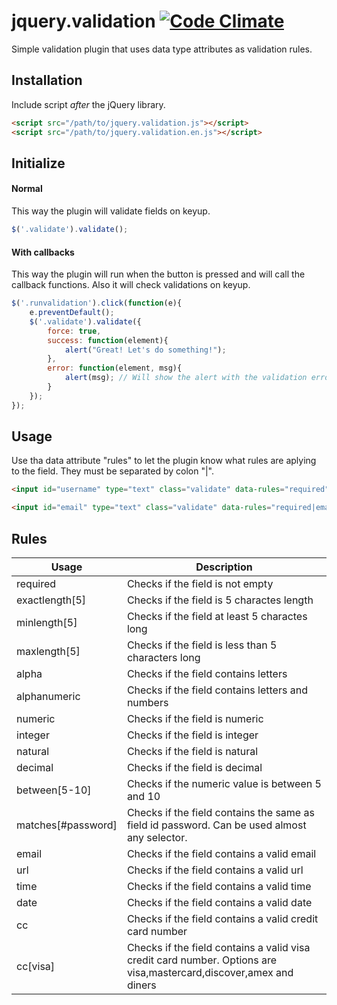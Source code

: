 jquery.validation [![Code Climate](https://codeclimate.com/github/seinoxygen/jquery-validation.png)](https://codeclimate.com/github/seinoxygen/jquery-validation)
=================

Simple validation plugin that uses data type attributes as validation rules.

## Installation

Include script *after* the jQuery library.

```html
<script src="/path/to/jquery.validation.js"></script>
<script src="/path/to/jquery.validation.en.js"></script>
```

## Initialize

#### Normal
This way the plugin will validate fields on keyup.
```javascript
$('.validate').validate();
```

#### With callbacks
This way the plugin will run when the button is pressed and will call the callback functions. Also it will check validations on keyup.
```javascript
$('.runvalidation').click(function(e){
	e.preventDefault();
	$('.validate').validate({
		force: true,
		success: function(element){
			alert("Great! Let's do something!");
		},
		error: function(element, msg){
			alert(msg); // Will show the alert with the validation error.
		}
	});
});
```


## Usage

Use tha data attribute "rules" to let the plugin know what rules are aplying to the field. They must be separated by colon "|".

```html
<input id="username" type="text" class="validate" data-rules="required" data-name="username"/>
```

```html
<input id="email" type="text" class="validate" data-rules="required|email" data-name="email"/>
```

## Rules

Usage | Description
------------- | -------------
required  | Checks if the field is not empty
exactlength[5]  | Checks if the field is 5 charactes length
minlength[5]  | Checks if the field at least 5 charactes long
maxlength[5]  | Checks if the field is less than 5 characters long
alpha  | Checks if the field contains letters
alphanumeric  | Checks if the field contains letters and numbers
numeric  | Checks if the field is numeric
integer  | Checks if the field is integer
natural  | Checks if the field is natural
decimal  | Checks if the field is decimal
between[5-10]  | Checks if the numeric value is between 5 and 10
matches[#password] | Checks if the field contains the same as field id password. Can be used almost any selector.
email  | Checks if the field contains a valid email
url  | Checks if the field contains a valid url
time  | Checks if the field contains a valid time
date  | Checks if the field contains a valid date
cc  | Checks if the field contains a valid credit card number
cc[visa]  | Checks if the field contains a valid visa credit card number. Options are visa,mastercard,discover,amex and diners
